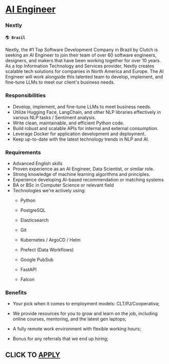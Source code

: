 # [AI Engineer](https://www.remotewlb.com/apply/ai-engineer-80264)  
### Nextly  
#### `🌎 Brazil`  

Nextly, the #1 Top Software Development Company in Brazil by Clutch is seeking an AI Engineer to join their team of over 60 software engineers, designers, and makers that have been working together for over 10 years. As a top Information Technology and Services provider, Nextly creates scalable tech solutions for companies in North America and Europe. The AI Engineer will work alongside this talented team to develop, implement, and fine-tune LLMs to meet our client's business needs.

### Responsibilities

  * Develop, implement, and fine-tune LLMs to meet business needs.
  * Utilize Hugging Face, LangChain, and other NLP libraries effectively in various NLP tasks / Sentiment analysis.
  * Write clean, maintainable, and efficient Python code.
  * Build robust and scalable APIs for internal and external consumption.
  * Leverage Docker for application development and deployment.
  * Keep up-to-date with the latest technology trends in NLP and AI.

### Requirements

  * Advanced English skills
  * Proven experience as an AI Engineer, Data Scientist, or similar role.
  * Strong knowledge of machine learning algorithms and principles.
  * Experience developing AI-based recommendation or matching systems
  * BA or BSc in Computer Science or relevant field
  * Technologies we're actively using:
    * Python  

    * PostgreSQL
    * Elasticsearch
    * Git
    * Kubernetes / ArgoCD / Helm
    * Prefect (Data Workflows)
    * Google PubSub
    * FastAPI
    * Falcon

### Benefits

  * Your pick when it comes to employment models: CLT/PJ/Cooperativa;  

  * We provide resources for you to grow and learn on the job, including online courses, mentoring, and the latest gen laptops;
  * A fully remote work environment with flexible working hours;
  * Bonus for any referrals that we end up hiring;

  
## CLICK TO [APPLY](https://www.remotewlb.com/apply/ai-engineer-80264)

